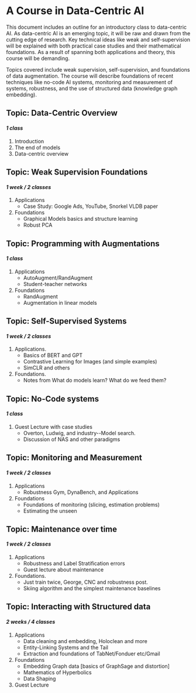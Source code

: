 # A Course in Data-Centric AI

This document includes an outline for an introductory class to data-centric AI. As data-centric AI is an emerging topic, it will be raw and drawn from the cutting edge of research. Key technical ideas like weak and self-supervision will be explained with both practical case studies and their mathematical foundations. As a result of spanning both applications and theory, this course will be demanding. 

Topics covered include weak supervision, self-supervision, and foundations of data augmentation. The course will describe foundations of recent techniques like no-code AI systems, monitoring and measurement of systems, robustness, and the use of structured data (knowledge graph embedding).


## Topic: Data-Centric Overview
#### _1 class_

1. Introduction
2. The end of models
3. Data-centric overview

## Topic: Weak Supervision Foundations
#### _1 week / 2 classes_

1. Applications
    - Case Study: Google Ads, YouTube, Snorkel VLDB paper
2. Foundations
    - Graphical Models basics and structure learning
    - Robust PCA

## Topic: Programming with Augmentations
#### _1 class_

1. Applications
    - AutoAugment/RandAugment
    - Student-teacher networks
2. Foundations
    - RandAugment
    - Augmentation in linear models

## Topic: Self-Supervised Systems
#### _1 week / 2 classes_

1. Applications.
    - Basics of BERT and GPT
    - Contrastive Learning for Images (and simple examples)
    - SimCLR and others
2. Foundations.
    - Notes from What do models learn? What do we feed them?

## Topic: No-Code systems
#### _1 class_

1. Guest Lecture with case studies
    - Overton, Ludwig, and industry--Model search.
    - Discussion of NAS and other paradigms 

## Topic: Monitoring and Measurement
#### _1 week / 2 classes_

1. Applications
    - Robustness Gym, DynaBench, and Applications
2. Foundations
    - Foundations of monitoring (slicing, estimation problems)
    - Estimating the unseen

## Topic: Maintenance over time
#### _1 week / 2 classes_

1. Applications
    - Robustness and Label Stratification errors
    - Guest lecture about maintenance
2. Foundations. 
    - Just train twice, George, CNC and robustness post.
    - Skiing algorithm and the simplest maintenance baselines

## Topic: Interacting with Structured data
#### _2 weeks / 4 classes_

1. Applications
    - Data cleaning and embedding, Holoclean and more
    - Entity-Linking Systems and the Tail
    - Extraction and foundations of TabNet/Fonduer etc/Gmail
2. Foundations
    - Embedding Graph data [basics of GraphSage and distortion]
    - Mathematics of Hyperbolics
    - Data Shaping
3. Guest Lecture

